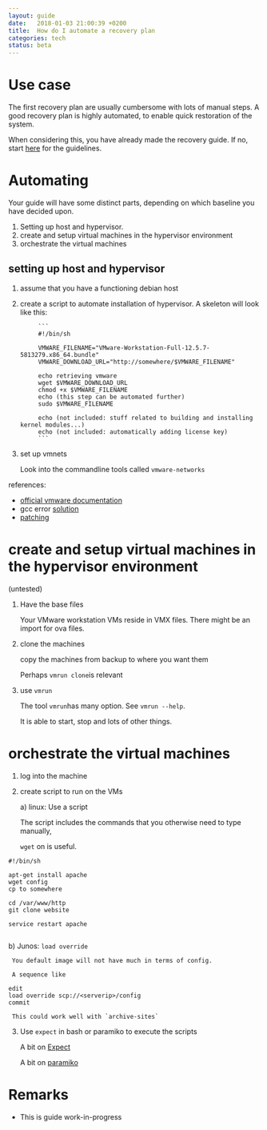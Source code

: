 ```yaml
---
layout: guide
date:   2018-01-03 21:00:39 +0200
title:  How do I automate a recovery plan
categories: tech
status: beta
---
```


# Use case

The first recovery plan are usually cumbersome with lots of manual steps. A good recovery plan is highly automated, to enable quick restoration of the system.

When considering this, you have already made the recovery guide. If no, start [here](creating_recovery_plans.html) for the guidelines.

# Automating 

Your guide will have some distinct parts, depending on which baseline you have decided upon.
1. Setting up host and hypervisor.
2. create and setup virtual machines in the hypervisor environment
3. orchestrate the virtual machines

## setting up host and hypervisor

1. assume that you have a functioning debian host

2. create a script to automate installation of hypervisor. A skeleton will look like this:

            ```
            #!/bin/sh

            VMWARE_FILENAME="VMware-Workstation-Full-12.5.7-5813279.x86_64.bundle"
            VMWARE_DOWNLOAD_URL="http://somewhere/$VMWARE_FILENAME"

            echo retrieving vmware
            wget $VMWARE_DOWNLOAD_URL
            chmod +x $VMWARE_FILENAME
            echo (this step can be automated further)
            sudo $VMWARE_FILENAME

            echo (not included: stuff related to building and installing kernel modules...)
            echo (not included: automatically adding license key)
            ```

3. set up vmnets
   
   Look into the commandline tools called `vmware-networks`

references: 
* [official vmware documentation](https://docs.vmware.com/en/VMware-Workstation-Pro/index.html)
* gcc error [solution](https://stackoverflow.com/questions/45912140/gcc-6-4-0-error-with-vmware-player-and-kali-linux)
* [patching](https://communities.vmware.com/thread/568089)

# create and setup virtual machines in the hypervisor environment

(untested)

1. Have the base files

    Your VMware workstation VMs reside in VMX files. There might be an import for ova files.
    
2. clone the machines

    copy the machines from backup to where you want them
    
    Perhaps `vmrun clone`is relevant
    
    
3. use `vmrun`

    The tool `vmrun`has many option. See `vmrun --help`. 
    
    It is able to start, stop and lots of other things.
    
    
# orchestrate the virtual machines

1. log into the machine

2. create script to run on the VMs

    a) linux: Use a script

     The script includes the commands that you otherwise need to type manually,

     `wget` on is useful.

```
#!/bin/sh

apt-get install apache
wget config
cp to somewhere

cd /var/www/http
git clone website

service restart apache


```

 b) Junos: `load override`

     You default image will not have much in terms of config.

     A sequence like

  ```
  edit
  load override scp://<serverip>/config
  commit
  ```

     This could work well with `archive-sites`

3. Use `expect` in bash or paramiko to execute the scripts

    A bit on [Expect](https://likegeeks.com/expect-command/)
    
    A bit on [paramiko](https://likegeeks.com/expect-command/)

# Remarks

* This is guide work-in-progress
